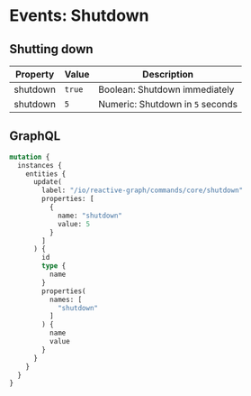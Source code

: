 # Events: Shutdown

## Shutting down

| Property | Value  | Description                      |
|----------|--------|----------------------------------|
| shutdown | `true` | Boolean: Shutdown immediately    |
| shutdown | `5`    | Numeric: Shutdown in `5` seconds |

## GraphQL

```graphql
mutation {
  instances {
    entities {
      update(
        label: "/io/reactive-graph/commands/core/shutdown"
        properties: [
          {
            name: "shutdown"
            value: 5
          }
        ]
      ) {
        id
        type {
          name
        }
        properties(
          names: [
            "shutdown"
          ]
        ) {
          name
          value
        }
      }
    }
  }
}

```
